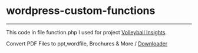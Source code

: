 # wordpress-custom-functions

---
This code in file function.php I used for project [Volleyball Insights](https://volleyballinsights.com/). 

Convert PDF Files to ppt,wordfile, Brochures & More / [Downloader](scribdsdownloader.com/)
